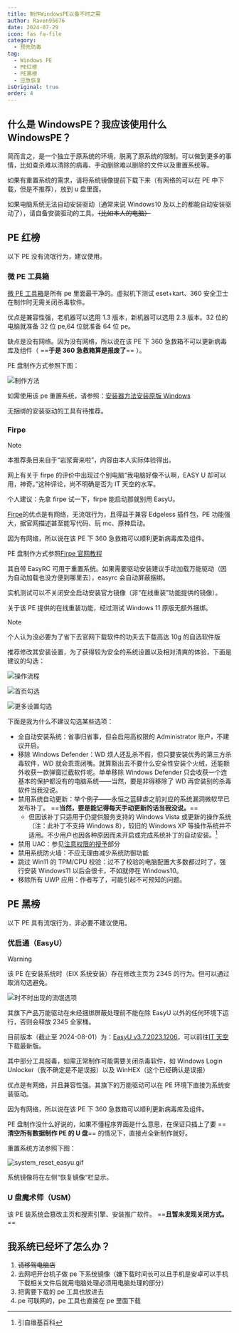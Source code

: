 ```yaml
---
title: 制作WindowsPE以备不时之需
author: Raven95676
date: 2024-07-29
icon: fas fa-file
category:
  - 预先防毒
tag:
  - Windows PE
  - PE红榜
  - PE黑榜
  - 应急恢复
isOriginal: true
order: 4
---
```


## 什么是 WindowsPE？我应该使用什么 WindowsPE？

简而言之，是一个独立于原系统的环境，脱离了原系统的限制，可以做到更多的事情，比如查杀难以清除的病毒、手动删除难以删除的文件以及重置系统等。

如果有重置系统的需求，请将系统镜像提前下载下来（有网络的可以在 PE 中下载，但是不推荐），放到 u 盘里面。

如果电脑系统无法自动安装驱动（通常来说 Windows10 及以上的都能自动安装驱动了），请自备安装驱动的工具。~~（比如本人的电脑）~~

## PE 红榜

以下 PE 没有流氓行为，建议使用。

### 微 PE 工具箱

[微 PE 工具箱](https://www.wepe.com.cn/)是所有 pe 里面最干净的。虚拟机下测试 eset+kart、360 安全卫士在制作时无需关闭杀毒软件。

优点是兼容性强，老机器可以选用 1.3 版本，新机器可以选用 2.3 版本。32 位的电脑就准备 32 位 pe,64 位就准备 64 位 pe。

缺点是没有网络。因为没有网络，所以说在该 PE 下 360 急救箱不可以更新病毒库及组件（ ==**于是 360 急救箱算是报废了**== ）。

PE 盘制作方式参照下图：

![制作方法](https://pic.imgdb.cn/item/66b70ca1d9c307b7e98cfbc3.gif)

如需使用该 pe 重置系统，请参照：[安装器方法安装原版 Windows](https://www.wepe.com.cn/ubook/installtool.html)

无捆绑的安装驱动的工具有待推荐。

### Firpe

> [!note]
> 本推荐条目来自于“岩浆膏来啦”，内容由本人实际体验得出。
>
> 网上有关于 firpe 的评价中出现过个别电脑“我电脑好像不认啊，EASY U 却可以用，神奇。”这种评论，尚不明确是否为 IT 天空的水军。
>
> 个人建议：先拿 firpe 试一下，firpe 能启动那就别用 EasyU。

[Firpe](https://www.firpe.cn/?sid=U3FOqN)的优点是有网络，无流氓行为，且得益于兼容 Edgeless 插件包，PE 功能强大，据官网描述甚至能写代码、玩 mc、原神启动。

因为有网络，所以说在该 PE 下 360 急救箱可以顺利更新病毒库及组件。

PE 盘制作方式参照[Firpe 官网教程](https://firpe.cn/page-397)

其自带 EasyRC 可用于重置系统。如果需要驱动安装建议手动加载万能驱动（因为自动加载也没方便到哪里去），easyrc 会自动屏蔽捆绑。

实机测试可以不关闭安全启动安装官方镜像（非“在线重装”功能提供的镜像）。

关于该 PE 提供的在线重装功能，经过测试 Windows 11 原版无额外捆绑。

> [!note]
> 个人认为没必要为了省下去官网下载软件的功夫去下载高达 10g 的自选软件版

推荐修改其安装设置，为了获得较为安全的系统设置以及相对清爽的体验，下面是建议的勾选：

![操作流程](https://pic.imgdb.cn/item/66b70cb5d9c307b7e98d1032.gif)

![首页勾选](https://ooo.0x0.ooo/2024/08/24/OtLApU.png)

![更多设置勾选](https://ooo.0x0.ooo/2024/08/24/OtLN6j.png)

下面是我为什么不建议勾选某些选项：

- 全自动安装系统：省事归省事，但会启用高权限的 Administrator 账户，不建议开启。
- 移除 Windows Defender：WD 烦人还乱杀不假，但只要安装优秀的第三方杀毒软件，WD 就会乖乖闭嘴。就算豁出去不要什么安全性安装个火绒，还能额外收获一款弹窗拦截软件呢。单单移除 Windows Defender 只会收获一个连基本的保护都没有的电脑系统——当然，要是非得移除了 WD 再安装别的杀毒软件当我没说。
- 禁用系统自动更新：举个例子——永恒之蓝肆虐之前对应的系统漏洞微软早已发布补丁。 ==**当然，要是能记得每天手动更新的话当我没说。**==
  - 但因该补丁只适用于仍提供服务支持的 Windows Vista 或更新的操作系统（注：此补丁不支持 Windows 8），较旧的 Windows XP 等操作系统并不适用。不少用户也因各种原因而未开启或完成系统补丁的自动安装。[^first]
- 禁用 UAC：参见[注意权限的授予](https://faq.ravenote.top/prevention/skill/1_online_habits.html)部分
- 禁用系统防火墙：不应无理由减少系统防御功能
- 跳过 Win11 的 TPM/CPU 校验：过不了校验的电脑配置大多数都过时了，强行安装 Windows11 以后会很卡，不如就停在 Windows10。
- 移除所有 UWP 应用：作者写了，可能引起不可预知的问题。

## PE 黑榜

以下 PE 具有流氓行为，非必要不建议使用。

### 优启通（EasyU）

> [!warning]
> 该 PE 在安装系统时（EIX 系统安装）存在修改主页为 2345 的行为。但可以通过取消勾选避免。
>
> ![时不时出现的流氓选项](https://ooo.0x0.ooo/2024/08/24/OtLrkp.png)
>
> 其旗下产品万能驱动在未经捆绑屏蔽处理前不能在除 EasyU 以外的任何环境下运行，否则会释放 2345 全家桶。

目前版本（截止至 2024-08-01）为：[EasyU v3.7.2023.1206](https://www.itsk.com/thread/431283)，可以前往[IT 天空](https://www.itsk.com/thread/431283)下载最新版。

其中部分工具报毒，如需正常制作可能需要关闭杀毒软件，如 Windows Login Unlocker（我不确定是不是误报）以及 WinHEX（这个已经确认是误报）

优点是有网络，并且兼容性强。其旗下的万能驱动可以在 PE 环境下直接为系统安装驱动。

因为有网络，所以说在该 PE 下 360 急救箱可以顺利更新病毒库及组件。

PE 盘制作没什么好说的，如果不懂程序界面是什么意思，在保证只插上了要 ==**清空所有数据制作 PE 的 U 盘**== 的情况下，直接点全新制作就好。

重置系统方法参照下图：

![system_reset_easyu.gif](https://pic.imgdb.cn/item/66b70cf8d9c307b7e98d4c79.gif)

系统镜像将在左侧“恢复镜像”栏显示。

### U 盘魔术师（USM）

该 PE 装系统会篡改主页和搜索引擎、安装推广软件。 ==**且暂未发现关闭方式。**==

## 我系统已经坏了怎么办？

1. ~~请移驾电脑店~~
2. 去网吧开台机子做 pe 下系统镜像（嫌下载时间长可以且手机是安卓可以手机下载相关文件后就用电脑处理必须用电脑处理的部分）
3. 把需要下载的 pe 工具也放进去
4. pe 可联网的，pe 工具也直接在 pe 里面下载

[^first]: 引自维基百科

